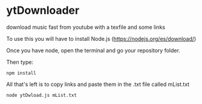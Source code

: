 # ytDownloader
download music fast from youtube with a texfile and some links

To use this you will have to install Node.js (https://nodejs.org/es/download/)

Once you have node, open the terminal and go your repository folder.

Then type:
~~~
npm install
~~~

All that's left is to copy links and paste them in the .txt file called mList.txt

~~~
node ytDwload.js mList.txt
~~~

